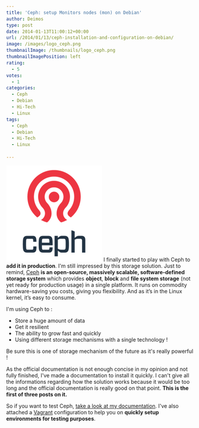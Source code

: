 ```yaml
---
title: 'Ceph: setup Monitors nodes (mon) on Debian'
author: Deimos
type: post
date: 2014-01-13T11:00:12+00:00
url: /2014/01/13/ceph-installation-and-configuration-on-debian/
image: /images/logo_ceph.png
thumbnailImage: /thumbnails/logo_ceph.png
thumbnailImagePosition: left
rating:
  - 5
votes:
  - 1
categories:
  - Ceph
  - Debian
  - Hi-Tech
  - Linux
tags:
  - Ceph
  - Debian
  - Hi-Tech
  - Linux

---
```

![ceph_logo](/images/logo_ceph.png)
I finally started to play with Ceph to **add it in production**. I'm still impressed by this storage solution. Just to remind, [Ceph](http://ceph.com/) **is an open-source, massively scalable, software-defined storage system** which provides **object**, **block** and **file system storage** (not yet ready for production usage) in a single platform. It runs on commodity hardware-saving you costs, giving you flexibility. And as it’s in the Linux kernel, it’s easy to consume.

I'm using Ceph to :

  * Store a huge amount of data
  * Get it resilient
  * The ability to grow fast and quickly
  * Using different storage mechanisms with a single technology !

Be sure this is one of storage mechanism of the future as it's really powerful !

As the official documentation is not enough concise in my opinion and not fully finished, I've made a documentation to install it quickly. I can't give all the informations regarding how the solution works because it would be too long and the official documentation is really good on that point. **This is the first of three posts on it.**

So if you want to test Ceph, [take a look at my documentation](https://wiki.deimos.fr/Ceph_:_performance,_reliability_and_scalability_storage_solution). I've also attached a [Vagrant](https://wiki.deimos.fr/Vagrant_:_quickly_deploy_virtual_machines) configuration to help you on **quickly setup environments for testing purposes**.